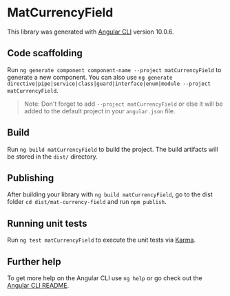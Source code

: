 # MatCurrencyField

This library was generated with [Angular CLI](https://github.com/angular/angular-cli) version 10.0.6.

## Code scaffolding

Run `ng generate component component-name --project matCurrencyField` to generate a new component. You can also use `ng generate directive|pipe|service|class|guard|interface|enum|module --project matCurrencyField`.
> Note: Don't forget to add `--project matCurrencyField` or else it will be added to the default project in your `angular.json` file. 

## Build

Run `ng build matCurrencyField` to build the project. The build artifacts will be stored in the `dist/` directory.

## Publishing

After building your library with `ng build matCurrencyField`, go to the dist folder `cd dist/mat-currency-field` and run `npm publish`.

## Running unit tests

Run `ng test matCurrencyField` to execute the unit tests via [Karma](https://karma-runner.github.io).

## Further help

To get more help on the Angular CLI use `ng help` or go check out the [Angular CLI README](https://github.com/angular/angular-cli/blob/master/README.md).
